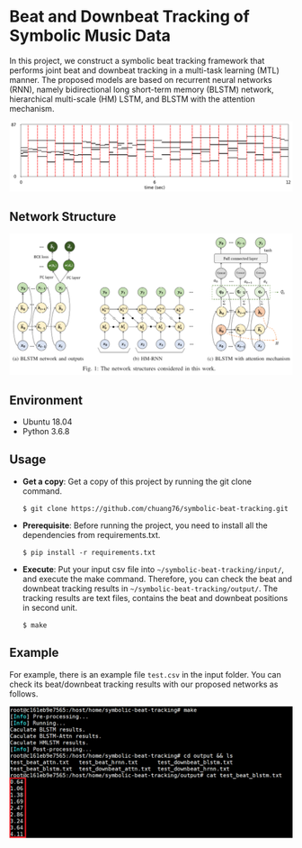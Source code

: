 # Beat and Downbeat Tracking of Symbolic Music Data

In this project, we construct a symbolic beat tracking framework that performs joint beat and downbeat tracking in a multi-task learning (MTL) manner. The proposed models are based on recurrent neural networks (RNN), namely bidirectional long short-term memory (BLSTM) network, hierarchical multi-scale (HM) LSTM, and BLSTM with the attention mechanism.

![](https://github.com/chuang76/symbolic-beat-tracking/blob/master/figure/test.png?raw=true)



## Network Structure

![](https://github.com/chuang76/symbolic-beat-tracking/blob/master/figure/network.png?raw=true)



## Environment

- Ubuntu 18.04
- Python 3.6.8



## Usage 

- **Get a copy**: Get a copy of this project by running the git clone command. 

  ```
  $ git clone https://github.com/chuang76/symbolic-beat-tracking.git
  ```

- **Prerequisite**: Before running the project, you need to install all the dependencies from requirements.txt. 

  ```
  $ pip install -r requirements.txt
  ```

- **Execute**: Put your input csv file into `~/symbolic-beat-tracking/input/`, and execute the make command. Therefore, you can check the beat and downbeat tracking results in `~/symbolic-beat-tracking/output/`. The tracking results are text files, contains the beat and downbeat positions in second unit. 

  ```
  $ make
  ```



## Example

For example, there is an example file `test.csv` in the input folder. You can check its beat/downbeat tracking results with our proposed networks as follows. 

![](https://github.com/chuang76/symbolic-beat-tracking/blob/master/figure/proc.png?raw=true)


